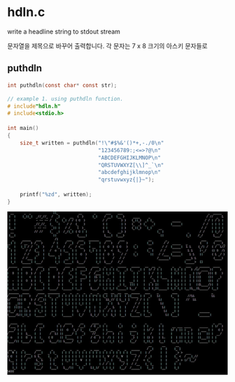 # hdln.c
write a headline string to stdout stream

문자열을 제목으로 바꾸어 출력합니다. 각 문자는 7 x 8 크기의 아스키 문자들로 



## puthdln
``` c
int puthdln(const char* const str);
```


``` c
// example 1. using puthdln function.
# include"hdln.h"
# include<stdio.h>

int main()
{
    size_t written = puthdln("!\"#$%&'()*+,-./0\n"
                             "123456789:;<=>?@\n"
                             "ABCDEFGHIJKLMNOP\n"
                             "QRSTUVWXYZ[\\]^_`\n"
                             "abcdefghijklmnop\n"
                             "qrstuvwxyz{|}~");
                             
    printf("%zd", written);
}

```
<img src='https://github.com/teumal/hdln.c/blob/main/output.JPG?raw=true'>
